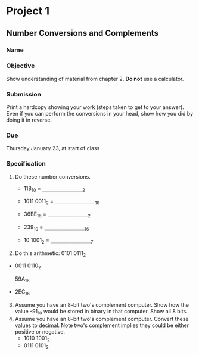 # Project 1

## Number Conversions and Complements

### Name

### Objective
Show understanding of material from chapter 2. **Do not** use a calculator.

### Submission
Print a hardcopy showing your work (steps taken to get to your answer). Even if
you can perform the conversions in your head, show how you did by doing it in 
reverse.

### Due
Thursday January 23, at start of class

### Specification
1. Do these number conversions.
	* 118<sub>10</sub> = `_______________`<sub>2</sub>


	* 1011 0011<sub>2</sub> = `_______________`<sub>10</sub>


	* 36BE<sub>16</sub> = `_______________`<sub>2</sub>


	* 239<sub>10</sub> = `_______________`<sub>16</sub>


	* 10 1001<sub>2</sub> = `_______________`<sub>7</sub>


2. Do this arithmetic:
  0101 0111<sub>2</sub>

+ 0011 0110<sub>2</sub>

  59A<sub>16</sub>

- 2EC<sub>16</sub>

3. Assume you have an 8-bit two's complement computer. Show how the value
-91<sub>10</sub> would be stored in binary in that computer. Show all 8 bits.
4. Assume you have an 8-bit two's complement computer. Convert these values to
decimal. Note two's complement implies they could be either positive or 
negative.
	* 1010 1001<sub>2</sub>
	* 0111 0101<sub>2</sub>
